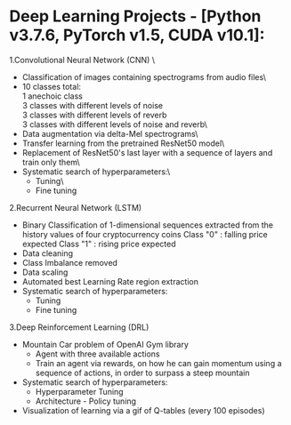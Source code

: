 # Deep Learning Projects - [Python v3.7.6, PyTorch v1.5, CUDA v10.1]:

1.Convolutional Neural Network (CNN) \
  - Classification of images containing spectrograms from audio files\
  - 10 classes total:\
    1 anechoic class\
    3 classes with different levels of noise\
    3 classes with different levels of reverb\
    3 classes with different levels of noise and reverb\
  - Data augmentation via delta-Mel spectrograms\
  - Transfer learning from the pretrained ResNet50 model\
  - Replacement of ResNet50's last layer with a sequence of layers and train only them\
  - Systematic search of hyperparameters:\
    - Tuning\
    - Fine tuning

2.Recurrent Neural Network (LSTM)
  - Binary Classification of 1-dimensional sequences extracted from the history values of four cryptocurrency coins
    Class "0" : falling price expected
    Class "1" : rising  price expected 
  - Data cleaning
  - Class Imbalance removed
  - Data scaling
  - Automated best Learning Rate region extraction
  - Systematic search of hyperparameters:
    - Tuning
    - Fine tuning

3.Deep Reinforcement Learning (DRL)
  - Mountain Car problem of OpenAI Gym library
    - Agent with three available actions
    - Train an agent via rewards, on how he can gain momentum using a sequence of actions, in order to surpass a steep mountain
  - Systematic search of hyperparameters:
    - Hyperparameter Tuning
    - Architecture - Policy tuning
  - Visualization of learning via a gif of Q-tables (every 100 episodes) 
